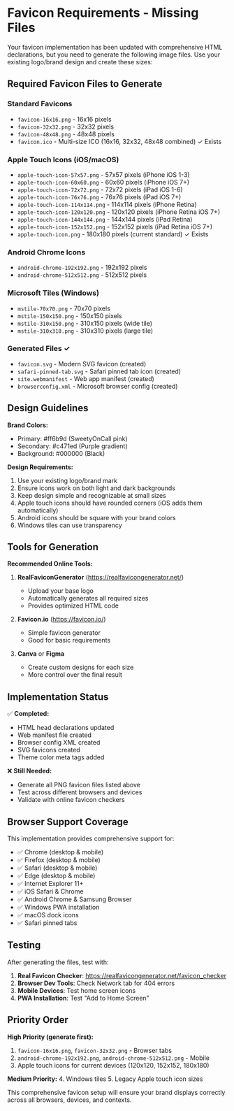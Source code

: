 # Favicon Requirements - Missing Files

Your favicon implementation has been updated with comprehensive HTML declarations, but you need to generate the following image files. Use your existing logo/brand design and create these sizes:

## Required Favicon Files to Generate

### Standard Favicons
- `favicon-16x16.png` - 16x16 pixels
- `favicon-32x32.png` - 32x32 pixels  
- `favicon-48x48.png` - 48x48 pixels
- `favicon.ico` - Multi-size ICO (16x16, 32x32, 48x48 combined) ✓ Exists

### Apple Touch Icons (iOS/macOS)
- `apple-touch-icon-57x57.png` - 57x57 pixels (iPhone iOS 1-3)
- `apple-touch-icon-60x60.png` - 60x60 pixels (iPhone iOS 7+)
- `apple-touch-icon-72x72.png` - 72x72 pixels (iPad iOS 1-6)
- `apple-touch-icon-76x76.png` - 76x76 pixels (iPad iOS 7+)
- `apple-touch-icon-114x114.png` - 114x114 pixels (iPhone Retina)
- `apple-touch-icon-120x120.png` - 120x120 pixels (iPhone Retina iOS 7+)
- `apple-touch-icon-144x144.png` - 144x144 pixels (iPad Retina)
- `apple-touch-icon-152x152.png` - 152x152 pixels (iPad Retina iOS 7+)
- `apple-touch-icon.png` - 180x180 pixels (current standard) ✓ Exists

### Android Chrome Icons
- `android-chrome-192x192.png` - 192x192 pixels
- `android-chrome-512x512.png` - 512x512 pixels

### Microsoft Tiles (Windows)
- `mstile-70x70.png` - 70x70 pixels
- `mstile-150x150.png` - 150x150 pixels
- `mstile-310x150.png` - 310x150 pixels (wide tile)
- `mstile-310x310.png` - 310x310 pixels (large tile)

### Generated Files ✓
- `favicon.svg` - Modern SVG favicon (created)
- `safari-pinned-tab.svg` - Safari pinned tab icon (created)
- `site.webmanifest` - Web app manifest (created)
- `browserconfig.xml` - Microsoft browser config (created)

## Design Guidelines

**Brand Colors:**
- Primary: #ff6b9d (SweetyOnCall pink)
- Secondary: #c471ed (Purple gradient)
- Background: #000000 (Black)

**Design Requirements:**
1. Use your existing logo/brand mark
2. Ensure icons work on both light and dark backgrounds
3. Keep design simple and recognizable at small sizes
4. Apple touch icons should have rounded corners (iOS adds them automatically)
5. Android icons should be square with your brand colors
6. Windows tiles can use transparency

## Tools for Generation

**Recommended Online Tools:**
1. **RealFaviconGenerator** (https://realfavicongenerator.net/)
   - Upload your base logo
   - Automatically generates all required sizes
   - Provides optimized HTML code

2. **Favicon.io** (https://favicon.io/)
   - Simple favicon generator
   - Good for basic requirements

3. **Canva** or **Figma**
   - Create custom designs for each size
   - More control over the final result

## Implementation Status

✅ **Completed:**
- HTML head declarations updated
- Web manifest file created
- Browser config XML created
- SVG favicons created
- Theme color meta tags added

❌ **Still Needed:**
- Generate all PNG favicon files listed above
- Test across different browsers and devices
- Validate with online favicon checkers

## Browser Support Coverage

This implementation provides comprehensive support for:
- ✅ Chrome (desktop & mobile)
- ✅ Firefox (desktop & mobile) 
- ✅ Safari (desktop & mobile)
- ✅ Edge (desktop & mobile)
- ✅ Internet Explorer 11+
- ✅ iOS Safari & Chrome
- ✅ Android Chrome & Samsung Browser
- ✅ Windows PWA installation
- ✅ macOS dock icons
- ✅ Safari pinned tabs

## Testing

After generating the files, test with:
1. **Real Favicon Checker**: https://realfavicongenerator.net/favicon_checker
2. **Browser Dev Tools**: Check Network tab for 404 errors
3. **Mobile Devices**: Test home screen icons
4. **PWA Installation**: Test "Add to Home Screen"

## Priority Order

**High Priority (generate first):**
1. `favicon-16x16.png`, `favicon-32x32.png` - Browser tabs
2. `android-chrome-192x192.png`, `android-chrome-512x512.png` - Mobile
3. Apple touch icons for current devices (120x120, 152x152, 180x180)

**Medium Priority:**
4. Windows tiles
5. Legacy Apple touch icon sizes

This comprehensive favicon setup will ensure your brand displays correctly across all browsers, devices, and contexts.